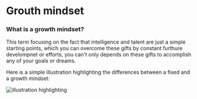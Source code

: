# **Grouth mindset**

### What is a growth mindset?

This term focusing on the fact that intelligence and talent are just a simple starting points, which you can overcome these gifts by constant furthure develompnet or efforts, you can't only depends on these gifts to accomplish any of your goals or dreams.

Here is a simple illustration highlighting the differences between a fixed and a growth mindset:

![illustration highlighting](https://3kllhk1ibq34qk6sp3bhtox1-wpengine.netdna-ssl.com/wp-content/uploads/NewGrowthMindset2.png)
